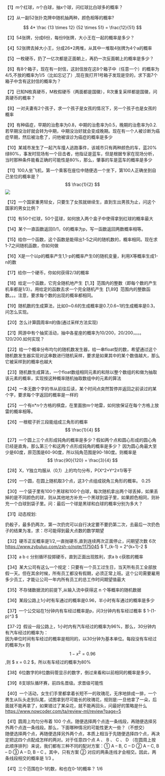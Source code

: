 <script type="text/javascript"  
   src="http://cdn.mathjax.org/mathjax/latest/MathJax.js?config=TeX-AMS-MML_HTMLorMML">  
</script>  



【1】m个红球，n个白球，抽x个球，问红球比白球多的概率？


【2】从一副52张扑克牌中随机抽两种，颜色相等的概率?  

$$ 4* \frac {13 \times 12} {52 \times 51} = \frac{12}{51} $$


【3】54张牌，分成6份，每份9张牌，大小王在一起的概率是多少？

【4】52张牌去掉大小王，分成26*2两堆，从其中一堆取4张牌为4个a的概率 


【5】一枚硬币，扔了一亿次都是正面朝上，再扔一次反面朝上的概率是多少？

【6】有8个箱子，现在有一封信，这封信放在这8个箱子中（任意一个）的概率为4/5,不放的概率为1/5（比如忘记了）,现在我打开1号箱子发现是空的，求下面7个箱子中含有这封信的概率为？

【7】已知N枚真硬币，M枚假硬币（两面都是国徽），R次重复采样都是国徽，问真硬币的概率？

【8】一对夫妻有2个孩子，求一个孩子是女孩的情况下，另一个孩子也是女孩的概率 



【9】有种癌症，早期的治愈率为0.8，中期的治愈率为0.5，晚期的治愈率为0.2.若早期没治好就会转为中期，中期没治好就会变成晚期。现在有一个人被诊断为癌症早期，然后被治愈了，问他被误诊为癌症的概率是多少

【10】某城市发生了一起汽车撞人逃跑事件，该城市只有两种颜色的车，蓝20%绿80%，事发时现场有一个目击者，他指证是蓝车，但是根据专家在现场分析，当时那种条件能看正确的可能性是80%，那么，肇事的车是蓝车的概率是多少

【11】100人坐飞机，第一个乘客在座位中随便选一个坐下，第100人正确坐到自己坐位的概率是？
$$ \frac{1}{2} $$
![](https://github.com/songsylvia/nowcoder-leetcode/tree/master/IMG)

【12】一个国家重男轻女，只要生了女孩就继续生，直到生出男孩为止，问这个国家的男女比例？

【13】有50个红球，50个蓝球，如何放入两个盒子中使得拿到红球的概率最大 

【14】某个一直函数返回0/1，0的概率为p，写一函数返回两数概率相等。 

【15】给你一个函数，这个函数是能得出1-5之间的随机数的，概率相同。现在求1-7之间随机函数，你如何做 

【16】X是一个以p的概率产生1,1-p的概率产生0的随机变量，利用X等概率生成1-n的数 


【17】给你一个硬币，你如何获得2/3的概率

【18】给定一个函数，它完全随机地产生【1,3】范围内的整数（即每个数的产生机率都是1/3）。用给定的函数去求一个完全随机产生【1,89】范围内的整数函数。。。注意，要求每个数的出现的概率都相同。 

【19】随机数的生成算法，比如0~0.6的生成概率是0.7,0.6~1的生成概率是0.3，问怎么实现。 

【20】怎么计算圆周率π的值(通过采样方法实现)

【21】网游中有个抽奖活动，抽中各星座的概率为10/200，20/200，。。。120/200.如何实现？ 

【22】给一个概率分布均匀的随机数发生器，给一串float型的数，希望通过这个随机数发生器实现对这串数进行随机采样，要求是如果其中的某个数值越大，那么它被采样到的概率也越大 

【23】随机数生成算法，一个float数组相同元素的和除以整个数组的和做为抽取该元素的概率，实现按这种概率随机抽取数组中的元素的算法

【24】一本无数个字的书从前往后读，某个时间点突然暂停并返回之前读过的某个字，要求每个字返回的概率是一样的

【25】一个有n*n个方格的棋盘，在里面放m个地雷，如何放保证在每个方格上放雷的概率相等。 

【26】一根棍子折三段能组成三角形的概率
$$ \frac{1}{4} $$

【27】一个圆上三个点形成钝角的概率是多少？假如两个点和圆心形成的圆心角已经是直角，那么第三个和这两个点形成钝角的概率是多少？
   因为圆心角最大至少是60度，原范围是60-90度，所以钝角范围是90-180度。则概率是
   $$ \frac{90}{120} = \frac{3}{4} $$
   


【28】X，Y独立均服从（0,1）上的均匀分布，P{X^2+Y^2≤1}等于 

【29】一个圆，在圆上随机取3个点，这3个点组成锐角三角形的概率。 0.25

【30】一个袋子里有100个黑球和100个白球，每次随机拿出两个球丢掉，如果丢掉的是不同颜色的球，则从其他地方补充一个黑球到袋子里，如果颜色相同，则补充一个白球到袋子里。问：最后一个球是黑球和白球的概率分别为多大？

【31】动态规划:

扔骰子，最多扔两次，第一次扔完可以自行决定要不要扔第二次，去最后一次扔色子的结果为准，求：尽可能得到最大点数的数学期望

【32】硬币正反概率是1/2,一直抛硬币,直到连续两次正面停止，问期望次数 
   6次  https://www.zybuluo.com/zsh-o/note/1175045
    $ T_{k-1} = 2^{k+1}-2 $

【33】a b c 分别循环投掷硬币，直到正面出现胜利，求a b c获胜的概率 

【34】某大公司有这么一个规定：只要有一个员工过生日，当天所有员工全部放假一天。但在其余时候，所有员工都没有假期，必须正常上班。这个公司需要雇用多少员工，才能让公司一年内所有员工的总工作时间期望值最大

【35】不存储数据流的前提下,从输入流中获得这 n 个等概率的随机数据 

【36】某段公路上1小时有车通过的概率是0.96，半小时有车通过的概率是多少 

【37】一个公交站在1分钟内有车经过概率是p，问3分钟内有车经过概率 
$ 1-(1-p)^3 $


【37-2】假设一段公路上，1小时内有汽车经过的概率为96%，那么，30分钟内有汽车经过的概率为：  
 因为单位时间有车经过的概率是相同的，以30分钟为基本单位。每段没有车经过的概率为x
 则 $$ 1-x^2 = 0.96 $$,则 $ x = 0.2 $，所以有车经过的概率为80%



【38】6位数字的8位数码管显示的数字，倒过来看和以前相同的概率是多少。 

【39】8支球队循环赛，前四名晋级。求晋级可能性

【40】一个活动，女生们手里都拿着长短不一的玫瑰花，无序地排成一排，一个男生从队头走到队尾，试图拿到尽可能长的玫瑰花，规则是:一旦他拿了一朵，后面就不能再拿了，如果错过了某朵花，就不能再回头，问最好的策略是什么  
https://www.nowcoder.com/ta/review-ml/review?page=5

【41】圆周上均匀分布着 100 个点。随便选择两个点连一条线段，再随便选择另外两个点连一条线段。那么，下面哪种情况的可能性更大一些？（不想交）  
      随便选择两个点，再随便选择另外两个点，本质上相当于先随便选择四个点，再决定把这四个点配成怎样的两对。对于任意四个点 A 、 B 、 C 、 D （在圆周上按此顺序排列）来说，我们都有三种不同的配对方案：① A – B, C – D ② A – C, B – D ③ A – D, B – C 。其中，只有方案 ② 对应的两条连线才会相交。因此，两条线段相交的概率是 1/3 。

【41】三个范围在0-1的数，和也在0-1的概率？
    1/6
